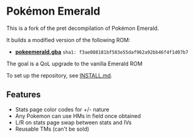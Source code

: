 # Pokémon Emerald

This is a fork of the pret decompilation of Pokémon Emerald.

It builds a modified version of the following ROM:

* [**pokeemerald.gba**](https://datomatic.no-intro.org/index.php?page=show_record&s=23&n=1961) `sha1: f3ae088181bf583e55daf962a92bb46f4f1d07b7`

The goal is a QoL upgrade to the vanilla Emerald ROM

To set up the repository, see [INSTALL.md](INSTALL.md).


## Features
- Stats page color codes for +/- nature
- Any Pokemon can use HMs in field once obtained
- L/R on stats page swap between stats and IVs
- Reusable TMs (can't be sold)
